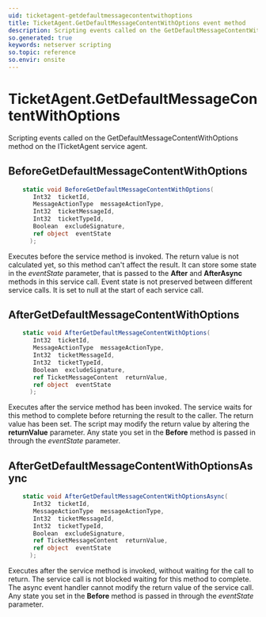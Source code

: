 ```yaml
---
uid: ticketagent-getdefaultmessagecontentwithoptions
title: TicketAgent.GetDefaultMessageContentWithOptions event method
description: Scripting events called on the GetDefaultMessageContentWithOptions method on the TicketAgent service agent.
so.generated: true
keywords: netserver scripting
so.topic: reference
so.envir: onsite
---
```

# TicketAgent.GetDefaultMessageContentWithOptions

Scripting events called on the <see cref='M:SuperOffice.CRM.Services.ITicketAgent.GetDefaultMessageContentWithOptions'>GetDefaultMessageContentWithOptions</see> method on the <see cref='ITicketAgent'>ITicketAgent</see>  service agent.

## BeforeGetDefaultMessageContentWithOptions
```cs
    static void BeforeGetDefaultMessageContentWithOptions(
       Int32  ticketId,
       MessageActionType  messageActionType,
       Int32  ticketMessageId,
       Int32  ticketTypeId,
       Boolean  excludeSignature,
       ref object  eventState
      );
```
Executes before the service method is invoked.
The return value is not calculated yet, so this method can't affect the result.
It can store some state in the *eventState* parameter, that is passed to the **After** and **AfterAsync** methods in this service call.
Event state is not preserved between different service calls. It is set to null at the start of each service call.
## AfterGetDefaultMessageContentWithOptions
```cs
    static void AfterGetDefaultMessageContentWithOptions(
       Int32  ticketId,
       MessageActionType  messageActionType,
       Int32  ticketMessageId,
       Int32  ticketTypeId,
       Boolean  excludeSignature,
       ref TicketMessageContent  returnValue,
       ref object  eventState
      );
```
Executes after the service method has been invoked. The service waits for this method to complete before returning the result to the caller.
The return value has been set. The script may modify the return value by altering the **returnValue** parameter.
Any state you set in the **Before** method is passed in through the *eventState* parameter.
## AfterGetDefaultMessageContentWithOptionsAsync
```cs
    static void AfterGetDefaultMessageContentWithOptionsAsync(
       Int32  ticketId,
       MessageActionType  messageActionType,
       Int32  ticketMessageId,
       Int32  ticketTypeId,
       Boolean  excludeSignature,
       ref TicketMessageContent  returnValue,
       ref object  eventState
      );
```
Executes after the service method is invoked, without waiting for the call to return.
The service call is not blocked waiting for this method to complete.
The async event handler cannot modify the return value of the service call.
Any state you set in the **Before** method is passed in through the *eventState* parameter.

